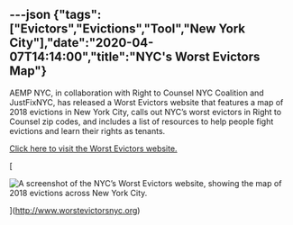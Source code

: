 ---json
{"tags":["Evictors","Evictions","Tool","New York City"],"date":"2020-04-07T14:14:00","title":"NYC's Worst Evictors Map"}
---

AEMP NYC, in collaboration with Right to Counsel NYC Coalition and JustFixNYC, has released a Worst Evictors website that features a map of 2018 evictions in New York City, calls out NYC’s worst evictors in Right to Counsel zip codes, and includes a list of resources to help people fight evictions and learn their rights as tenants.

[Click here to visit the Worst Evictors website.](http://www.worstevictorsnyc.org)

[

![A screenshot of the NYC’s Worst Evictors website, showing the map of 2018 evictions across New York City.](https://images.squarespace-cdn.com/content/v1/52b7d7a6e4b0b3e376ac8ea2/1557168730228-X3J8MKBXLFFQEOIH7FE9/ke17ZwdGBToddI8pDm48kAvKVXu1muwELJy0yB2y51wUqsxRUqqbr1mOJYKfIPR7LoDQ9mXPOjoJoqy81S2I8N_N4V1vUb5AoIIIbLZhVYxCRW4BPu10St3TBAUQYVKcnSwRBv_P7pc8_sexog6Ow1IicyE4Aa0m0RsyoFDKQ4qMwz2fpv4dsnlspIjj-yLB/Screen%2BShot%2B2019-05-06%2Bat%2B2.50.00%2BPM.jpg)

](http://www.worstevictorsnyc.org)